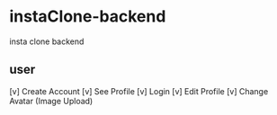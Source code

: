 # instaClone-backend

insta clone backend

## user
[v] Create Account
[v] See Profile
[v] Login
[v] Edit Profile
[v] Change Avatar (Image Upload)


